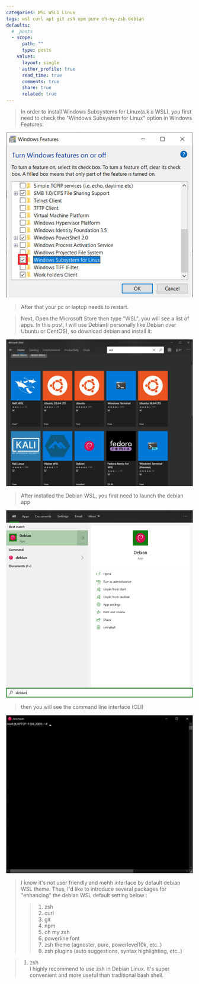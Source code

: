 ```yaml
---
categories: WSL WSL1 Linux
tags: wsl curl apt git zsh npm pure oh-my-zsh debian
defaults:
  # _posts
  - scope:
      path: ""
      type: posts
    values:
      layout: single
      author_profile: true
      read_time: true
      comments: true
      share: true
      related: true
---
```

> In order to install Windows Subsystems for Linux(a.k.a WSL), you first need to check the "Windows Subsystem for Linux" option in Windows Features:

![Windows Features](/assets/images/posts/2020-06-25/01.png)

> After that your pc or laptop needs to restart.

> Next, Open the Microsoft Store then type "WSL", you will see a list of apps. In this post, I will use Debian(I personally like Debian over Ubuntu or CentOS), so download debian and install it:

![Microsoft Store](/assets/images/posts/2020-06-25/02.png)

> After installed the Debian WSL, you first need to launch the debian app

![Microsoft Store](/assets/images/posts/2020-06-25/03.png)

> then you will see the command line interface (CLI)

![Microsoft Store](/assets/images/posts/2020-06-25/04.png)

> I know it's not user friendly and mehh interface by default debian WSL theme.
> Thus, I'd like to introduce several packages for "enhancing" the debian WSL default setting below :
>> 1. zsh
>> 2. curl
>> 3. git
>> 4. npm
>> 5. oh my zsh
>> 6. powerline font
>> 7. zsh theme (agnoster, pure, powerlevel10k, etc..)
>> 8. zsh plugins (auto suggestions, syntax highlighting, etc..)

> 1. zsh  
> I highly recommend to use zsh in Debian Linux. It's super convenient and more useful than traditional bash shell.

<!--- Author: Myungsik Kim -->